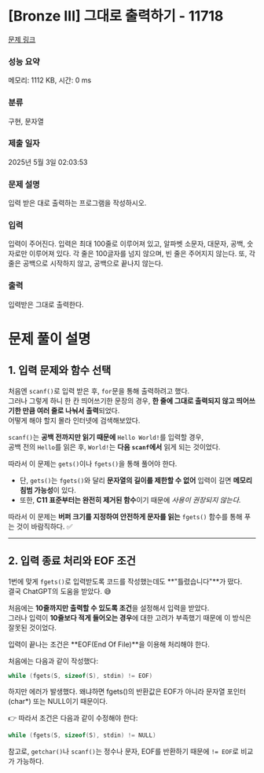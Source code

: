 # [Bronze III] 그대로 출력하기 - 11718 

[문제 링크](https://www.acmicpc.net/problem/11718) 

### 성능 요약

메모리: 1112 KB, 시간: 0 ms

### 분류

구현, 문자열

### 제출 일자

2025년 5월 3일 02:03:53

### 문제 설명

<p>입력 받은 대로 출력하는 프로그램을 작성하시오.</p>

### 입력 

 <p>입력이 주어진다. 입력은 최대 100줄로 이루어져 있고, 알파벳 소문자, 대문자, 공백, 숫자로만 이루어져 있다. 각 줄은 100글자를 넘지 않으며, 빈 줄은 주어지지 않는다. 또, 각 줄은 공백으로 시작하지 않고, 공백으로 끝나지 않는다.</p>

### 출력 

 <p>입력받은 그대로 출력한다.</p>


# 문제 풀이 설명

## 1. 입력 문제와 함수 선택

처음엔 `scanf()`로 입력 받은 후, `for`문을 통해 출력하려고 했다.  
그러나 그렇게 하니 한 칸 띄어쓰기한 문장의 경우, **한 줄에 그대로 출력되지 않고 띄어쓰기한 만큼 여러 줄로 나눠서 출력**되었다.  
어떻게 해야 할지 몰라 인터넷에 검색해보았다.

`scanf()`는 **공백 전까지만 읽기 때문에** `Hello World!`를 입력할 경우,  
공백 전의 `Hello`를 읽은 후, `World!`는 **다음 `scanf`에서** 읽게 되는 것이었다.  

따라서 이 문제는 `gets()`이나 `fgets()`을 통해 풀어야 한다.

- 단, `gets()`는 `fgets()`와 달리 **문자열의 길이를 제한할 수 없어** 입력이 길면 **메모리 침범 가능성**이 있다.
- 또한, **C11 표준부터는 완전히 제거된 함수**이기 때문에 *사용이 권장되지 않는다.*

따라서 이 문제는 **버퍼 크기를 지정하여 안전하게 문자를 읽는** `fgets()` 함수를 통해 푸는 것이 바람직하다. ✅

---

## 2. 입력 종료 처리와 EOF 조건

1번에 맞게 `fgets()`로 입력받도록 코드를 작성했는데도 **"틀렸습니다"**가 떴다.  
결국 ChatGPT의 도움을 받았다. 😅

처음에는 **10줄까지만 출력할 수 있도록 조건**을 설정해서 입력을 받았다.  
그러나 입력이 **10줄보다 적게 들어오는 경우**에 대한 고려가 부족했기 때문에 이 방식은 잘못된 것이었다.

입력이 끝나는 조건은 **EOF(End Of File)**을 이용해 처리해야 한다.

처음에는 다음과 같이 작성했다:

```c
while (fgets(S, sizeof(S), stdin) != EOF)
```

하지만 에러가 발생했다.
왜냐하면 fgets()의 반환값은 EOF가 아니라 문자열 포인터(char*) 또는 NULL이기 때문이다.

👉 따라서 조건은 다음과 같이 수정해야 한다:

```c
while (fgets(S, sizeof(S), stdin) != NULL)
```

참고로, `getchar()`나 `scanf()`는 정수나 문자, EOF를 반환하기 때문에 `!= EOF`로 비교가 가능하다.

